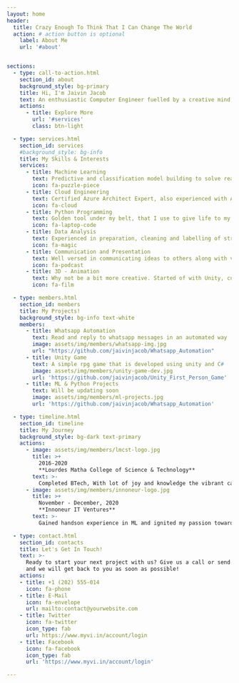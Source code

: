 ```yaml
---
layout: home
header:
  title: Crazy Enough To Think That I Can Change The World
  action: # action button is optional
    label: About Me
    url: '#about'


sections:
  - type: call-to-action.html
    section_id: about
    background_style: bg-primary
    title: Hi, I'm Jaivin Jacob
    text: An enthusiastic Computer Engineer fuelled by a creative mind and human-like coding skills. Besides keeping myself updated with the recent technologies, I always try to learn new skills. On a venture to do my bit to change the world into a better place with the humble skill set I possess.
    actions:
      - title: Explore More
        url: '#services'
        class: btn-light

  - type: services.html
    section_id: services
    #background_style: bg-info
    title: My Skills & Interests
    services:
      - title: Machine Learning
        text: Predictive and classification model building to solve real life problems
        icon: fa-puzzle-piece 
      - title: Cloud Engineering
        text: Certified Azure Architect Expert, also experienced with AWS
        icon: fa-cloud
      - title: Python Programming
        text: Golden tool under my belt, that I use to give life to my ideas
        icon: fa-laptop-code
      - title: Data Analysis
        text: Experienced in preparation, cleaning and labelling of structured and unstructured data
        icon: fa-magic
      - title: Communication and Presentation
        text: Well versed in communicating ideas to others along with visual representations
        icon: fa-podcast
      - title: 3D - Animation
        text: Why not be a bit more creative. Started of with Unity, currently exploring Blender and Unreal Engine
        icon: fa-film

  - type: members.html
    section_id: members
    title: My Projects!
    background_style: bg-info text-white
    members:
      - title: Whatsapp Automation
        text: Read and reply to whatsapp messages in an automated way
        image: assets/img/members/whatsapp-img.jpg
        url: "https://github.com/jaivinjacob/Whatsapp_Automation"
      - title: Unity Game
        text: A simple rpg game that is developed using unity and C#
        image: assets/img/members/unity-game-dev.jpg
        url: 'https://github.com/jaivinjacob/Unity_First_Person_Game'
      - title: ML & Python Projects
        text: Will be updating soon
        image: assets/img/members/ml-projects.jpg
        url: 'https://github.com/jaivinjacob/Whatsapp_Automation'

  - type: timeline.html
    section_id: timeline
    title: My Journey
    background_style: bg-dark text-primary
    actions:
      - image: assets/img/members/lmcst-logo.jpg
        title: >+
          2016-2020
          **Lourdes Matha College of Science & Technology**
        text: >-
          Completed BTech, With lot of joy and knowledge the vibrant campus packed me with enthusiasm
      - image: assets/img/members/innoneur-logo.jpg
        title: >+
          November - December, 2020
          **Innoneur IT Ventures**
        text: >-
          Gained handson experience in ML and ignited my passion towards data science

  - type: contact.html
    section_id: contacts
    title: Let's Get In Touch!
    text: >-
      Ready to start your next project with us? Give us a call or send us an email
      and we will get back to you as soon as possible!
    actions:
    - title: +1 (202) 555-014
      icon: fa-phone
    - title: E-Mail
      icon: fa-envelope
      url: mailto:contact@yourwebsite.com
    - title: Twitter
      icon: fa-twitter
      icon_type: fab
      url: https://www.myvi.in/account/login
    - title: Facebook
      icon: fa-facebook
      icon_type: fab
      url: 'https://www.myvi.in/account/login'

---
```

